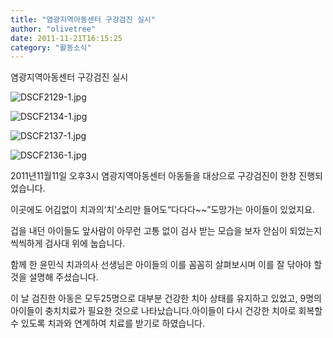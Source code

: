 ```yaml
---
title: "염광지역아동센터 구강검진 실시"
author: "olivetree"
date: 2011-11-21T16:15:25
category: "활동소식"
---
```


염광지역아동센터 구강검진 실시

![DSCF2129-1.jpg](/files/attach/images/382/493/012/8136359b46c5b7d8f313feeb0a70f066.jpg)

![DSCF2134-1.jpg](/files/attach/images/382/493/012/f2a3be3e61ad80b90c949dfd6e5b007b.jpg)

![DSCF2137-1.jpg](/files/attach/images/382/493/012/667e716f4d3741e00e2b984b8da7a447.jpg)

![DSCF2136-1.jpg](/files/attach/images/382/493/012/abe9d22ba5dc5387d78aebe7b4e0e691.jpg)

2011년11월11일 오후3시 염광지역아동센터 아동들을 대상으로 구강검진이 한창 진행되었습니다.

이곳에도 어김없이 치과의‘치’소리만 들어도“다다다~~”도망가는 아이들이 있었지요.

겁을 내던 아이들도 앞사람이 아무런 고통 없이 검사 받는 모습을 보자 안심이 되었는지 씩씩하게 검사대 위에 눕습니다.

함께 한 윤민식 치과의사 선생님은 아이들의 이를 꼼꼼히 살펴보시며 이를 잘 닦아야 할 것을 설명해 주셨습니다.

이 날 검진한 아동은 모두25명으로 대부분 건강한 치아 상태를 유지하고 있었고, 9명의 아이들이 충치치료가 필요한 것으로 나타났습니다.아이들이 다시 건강한 치아로 회복할 수 있도록 치과와 연계하여 치료를 받기로 하였습니다.
